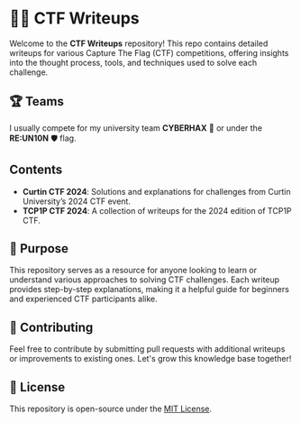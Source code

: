 # 🏴‍☠️ CTF Writeups

Welcome to the **CTF Writeups** repository! This repo contains detailed writeups for various Capture The Flag (CTF) competitions, offering insights into the thought process, tools, and techniques used to solve each challenge.

## 🏆 Teams

I usually compete for my university team **CYBERHAX** 🦾 or under the **RE:UN10N** 🛡️ flag.

## Contents

- **Curtin CTF 2024**: Solutions and explanations for challenges from Curtin University’s 2024 CTF event.
- **TCP1P CTF 2024**: A collection of writeups for the 2024 edition of TCP1P CTF.

## 🎯 Purpose

This repository serves as a resource for anyone looking to learn or understand various approaches to solving CTF challenges. Each writeup provides step-by-step explanations, making it a helpful guide for beginners and experienced CTF participants alike.

## 🤝 Contributing

Feel free to contribute by submitting pull requests with additional writeups or improvements to existing ones. Let's grow this knowledge base together!

## 📜 License

This repository is open-source under the [MIT License](LICENSE).
